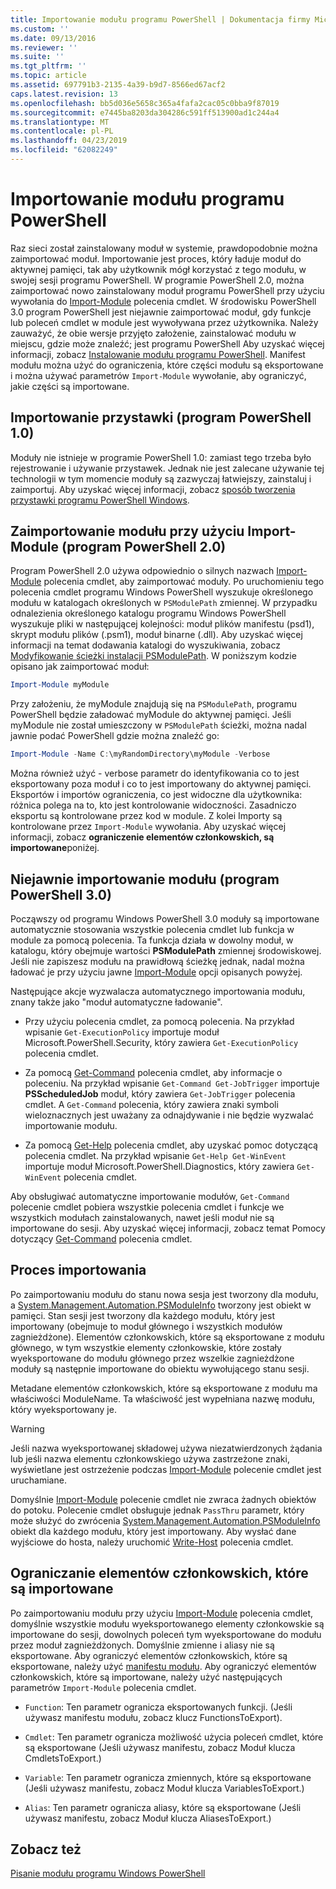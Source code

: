 ```yaml
---
title: Importowanie modułu programu PowerShell | Dokumentacja firmy Microsoft
ms.custom: ''
ms.date: 09/13/2016
ms.reviewer: ''
ms.suite: ''
ms.tgt_pltfrm: ''
ms.topic: article
ms.assetid: 697791b3-2135-4a39-b9d7-8566ed67acf2
caps.latest.revision: 13
ms.openlocfilehash: bb5d036e5658c365a4fafa2cac05c0bba9f87019
ms.sourcegitcommit: e7445ba8203da304286c591ff513900ad1c244a4
ms.translationtype: MT
ms.contentlocale: pl-PL
ms.lasthandoff: 04/23/2019
ms.locfileid: "62082249"
---
```

# <a name="importing-a-powershell-module"></a>Importowanie modułu programu PowerShell

Raz sieci został zainstalowany moduł w systemie, prawdopodobnie można zaimportować moduł. Importowanie jest proces, który ładuje moduł do aktywnej pamięci, tak aby użytkownik mógł korzystać z tego modułu, w swojej sesji programu PowerShell. W programie PowerShell 2.0, można zaimportować nowo zainstalowany moduł programu PowerShell przy użyciu wywołania do [Import-Module](/powershell/module/Microsoft.PowerShell.Core/Import-Module) polecenia cmdlet. W środowisku PowerShell 3.0 program PowerShell jest niejawnie zaimportować moduł, gdy funkcje lub poleceń cmdlet w module jest wywoływana przez użytkownika. Należy zauważyć, że obie wersje przyjęto założenie, zainstalować modułu w miejscu, gdzie może znaleźć; jest programu PowerShell Aby uzyskać więcej informacji, zobacz [Instalowanie modułu programu PowerShell](./installing-a-powershell-module.md). Manifest modułu można użyć do ograniczenia, które części modułu są eksportowane i można używać parametrów `Import-Module` wywołanie, aby ograniczyć, jakie części są importowane.

## <a name="importing-a-snap-in-powershell-10"></a>Importowanie przystawki (program PowerShell 1.0)

Moduły nie istnieje w programie PowerShell 1.0: zamiast tego trzeba było rejestrowanie i używanie przystawek. Jednak nie jest zalecane używanie tej technologii w tym momencie moduły są zazwyczaj łatwiejszy, zainstaluj i zaimportuj. Aby uzyskać więcej informacji, zobacz [sposób tworzenia przystawki programu PowerShell Windows](../cmdlet/how-to-create-a-windows-powershell-snap-in.md).

## <a name="importing-a-module-with-import-module-powershell-20"></a>Zaimportowanie modułu przy użyciu Import-Module (program PowerShell 2.0)

Program PowerShell 2.0 używa odpowiednio o silnych nazwach [Import-Module](/powershell/module/Microsoft.PowerShell.Core/Import-Module) polecenia cmdlet, aby zaimportować moduły. Po uruchomieniu tego polecenia cmdlet programu Windows PowerShell wyszukuje określonego modułu w katalogach określonych w `PSModulePath` zmiennej. W przypadku odnalezienia określonego katalogu programu Windows PowerShell wyszukuje pliki w następującej kolejności: moduł plików manifestu (psd1), skrypt modułu plików (.psm1), moduł binarne (.dll). Aby uzyskać więcej informacji na temat dodawania katalogi do wyszukiwania, zobacz [Modyfikowanie ścieżki instalacji PSModulePath](./modifying-the-psmodulepath-installation-path.md). W poniższym kodzie opisano jak zaimportować moduł:

```powershell
Import-Module myModule
```

Przy założeniu, że myModule znajdują się na `PSModulePath`, programu PowerShell będzie załadować myModule do aktywnej pamięci. Jeśli myModule nie został umieszczony w `PSModulePath` ścieżki, można nadal jawnie podać PowerShell gdzie można znaleźć go:

```powershell
Import-Module -Name C:\myRandomDirectory\myModule -Verbose
```

Można również użyć - verbose parametr do identyfikowania co to jest eksportowany poza moduł i co to jest importowany do aktywnej pamięci. Eksportów i importów ograniczenia, co jest widoczne dla użytkownika: różnica polega na to, kto jest kontrolowanie widoczności. Zasadniczo eksportu są kontrolowane przez kod w module. Z kolei Importy są kontrolowane przez `Import-Module` wywołania. Aby uzyskać więcej informacji, zobacz **ograniczenie elementów członkowskich, są importowane**poniżej.

## <a name="implicitly-importing-a-module-powershell-30"></a>Niejawnie importowanie modułu (program PowerShell 3.0)

Począwszy od programu Windows PowerShell 3.0 moduły są importowane automatycznie stosowania wszystkie polecenia cmdlet lub funkcja w module za pomocą polecenia. Ta funkcja działa w dowolny moduł, w katalogu, który obejmuje wartości **PSModulePath** zmiennej środowiskowej. Jeśli nie zapiszesz modułu na prawidłową ścieżkę jednak, nadal można ładować je przy użyciu jawne [Import-Module](/powershell/module/Microsoft.PowerShell.Core/Import-Module) opcji opisanych powyżej.

Następujące akcje wyzwalacza automatycznego importowania modułu, znany także jako "moduł automatyczne ładowanie".

- Przy użyciu polecenia cmdlet, za pomocą polecenia. Na przykład wpisanie `Get-ExecutionPolicy` importuje moduł Microsoft.PowerShell.Security, który zawiera `Get-ExecutionPolicy` polecenia cmdlet.

- Za pomocą [Get-Command](/powershell/module/Microsoft.PowerShell.Core/Get-Command) polecenia cmdlet, aby informacje o poleceniu.  Na przykład wpisanie `Get-Command Get-JobTrigger` importuje **PSScheduledJob** moduł, który zawiera `Get-JobTrigger` polecenia cmdlet. A `Get-Command` polecenia, który zawiera znaki symboli wieloznacznych jest uważany za odnajdywanie i nie będzie wyzwalać importowanie modułu.

- Za pomocą [Get-Help](/powershell/module/Microsoft.PowerShell.Core/Get-Help) polecenia cmdlet, aby uzyskać pomoc dotyczącą polecenia cmdlet. Na przykład wpisanie `Get-Help Get-WinEvent` importuje moduł Microsoft.PowerShell.Diagnostics, który zawiera `Get-WinEvent` polecenia cmdlet.

Aby obsługiwać automatyczne importowanie modułów, `Get-Command` polecenie cmdlet pobiera wszystkie polecenia cmdlet i funkcje we wszystkich modułach zainstalowanych, nawet jeśli moduł nie są importowane do sesji. Aby uzyskać więcej informacji, zobacz temat Pomocy dotyczący [Get-Command](/powershell/module/Microsoft.PowerShell.Core/Get-Command) polecenia cmdlet.

## <a name="the-importing-process"></a>Proces importowania

Po zaimportowaniu modułu do stanu nowa sesja jest tworzony dla modułu, a [System.Management.Automation.PSModuleInfo](/dotnet/api/System.Management.Automation.PSModuleInfo) tworzony jest obiekt w pamięci. Stan sesji jest tworzony dla każdego modułu, który jest importowany (obejmuje to moduł głównego i wszystkich modułów zagnieżdżone). Elementów członkowskich, które są eksportowane z modułu głównego, w tym wszystkie elementy członkowskie, które zostały wyeksportowane do modułu głównego przez wszelkie zagnieżdżone moduły są następnie importowane do obiektu wywołującego stanu sesji.

Metadane elementów członkowskich, które są eksportowane z modułu ma właściwości ModuleName. Ta właściwość jest wypełniana nazwę modułu, który wyeksportowany je.

> [!WARNING]
> Jeśli nazwa wyeksportowanej składowej używa niezatwierdzonych żądania lub jeśli nazwa elementu członkowskiego używa zastrzeżone znaki, wyświetlane jest ostrzeżenie podczas [Import-Module](/powershell/module/Microsoft.PowerShell.Core/Import-Module) polecenie cmdlet jest uruchamiane.

Domyślnie [Import-Module](/powershell/module/Microsoft.PowerShell.Core/Import-Module) polecenie cmdlet nie zwraca żadnych obiektów do potoku. Polecenie cmdlet obsługuje jednak `PassThru` parametr, który może służyć do zwrócenia [System.Management.Automation.PSModuleInfo](/dotnet/api/System.Management.Automation.PSModuleInfo) obiekt dla każdego modułu, który jest importowany. Aby wysłać dane wyjściowe do hosta, należy uruchomić [Write-Host](/powershell/module/Microsoft.PowerShell.Utility/Write-Host) polecenia cmdlet.

## <a name="restricting--the-members-that-are-imported"></a>Ograniczanie elementów członkowskich, które są importowane

Po zaimportowaniu modułu przy użyciu [Import-Module](/powershell/module/Microsoft.PowerShell.Core/Import-Module) polecenia cmdlet, domyślnie wszystkie modułu wyeksportowanego elementy członkowskie są importowane do sesji, dowolnych poleceń tym wyeksportowane do modułu przez moduł zagnieżdżonych. Domyślnie zmienne i aliasy nie są eksportowane. Aby ograniczyć elementów członkowskich, które są eksportowane, należy użyć [manifestu modułu](./how-to-write-a-powershell-module-manifest.md). Aby ograniczyć elementów członkowskich, które są importowane, należy użyć następujących parametrów `Import-Module` polecenia cmdlet.

- `Function`: Ten parametr ogranicza eksportowanych funkcji. (Jeśli używasz manifestu modułu, zobacz klucz FunctionsToExport).

- `Cmdlet`: Ten parametr ogranicza możliwość użycia poleceń cmdlet, które są eksportowane (Jeśli używasz manifestu, zobacz Moduł klucza CmdletsToExport.)

- `Variable`: Ten parametr ogranicza zmiennych, które są eksportowane (Jeśli używasz manifestu, zobacz Moduł klucza VariablesToExport.)

- `Alias`: Ten parametr ogranicza aliasy, które są eksportowane (Jeśli używasz manifestu, zobacz Moduł klucza AliasesToExport.)

## <a name="see-also"></a>Zobacz też

[Pisanie modułu programu Windows PowerShell](./writing-a-windows-powershell-module.md)
